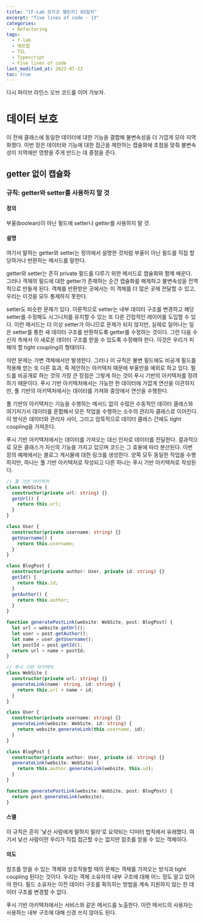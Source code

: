 ```yaml
---
title: "[F-Lab 모각코 챌린지] 65일차"
excerpt: "five lines of code - 13"
categories:
  - Refactoring
tags:
  - f-lab
  - 에프랩
  - TIL
  - Typescript
  - Five lines of code
last_modified_at: 2023-07-23
toc: true
---
```


다시 파이브 라인스 오브 코드를 이어 가보자.

# 데이터 보호

이 전에 클래스에 동일한 데이터에 대한 기능을 결합해 불변속성을 더 가깝게 모아 지역화했다. 이번 장은 데이터와 기능에 대한 접근을 제한하는 캡슐화에 초점을 맞춰 불변속성이 지역에만 영향을 주게 만드는 데 중점을 준다.

## getter 없이 캡슐화

### 규칙: getter와 setter를 사용하지 말 것

#### 정의

부울(boolean)이 아닌 필드에 setter나 getter를 사용하지 말 것.

#### 설명

여기서 말하는 getter와 setter는 정의에서 설명한 것처럼 부울이 아닌 필드를 직접 할당하거나 반환하는 메서드를 말한다.

getter와 setter는 흔히 private 필드를 다루기 위한 메서드로 캡슐화와 함께 배운다. 그러나 객체의 필드에 대한 getter가 존재하는 순간 캡슐화를 해제하고 불변속성을 전역적으로 만들게 된다. 객체를 반환받은 곳에서는 이 객체를 더 많은 곳에 전달할 수 있고, 우리는 이것을 모두 통제하지 못한다.

setter도 비슷한 문제가 있다. 이론적으로 setter는 내부 데이터 구조를 변경하고 해당 setter를 수정해도 시그니처를 유지할 수 있는 또 다른 간접적인 레이어를 도입할 수 있다. 이런 메서드는 더 이상 setter가 아니므로 문제가 되지 않지만, 실제로 일어나는 일은 setter를 통한 새 데이터 구조를 반환하도록 getter를 수정하는 것이다. 그런 다음 수신자 측에서 이 새로운 데이터 구조를 받을 수 있도록 수정해야 한다. 이것은 우리가 피해야 할 tight coupling의 형태이다.

이런 문제는 가변 객체에서만 발생한다. 그러나 이 규칙은 불변 필드에도 비공개 필드를 적용해 얻는 또 다른 효과, 즉 제안하는 아키텍처 때문에 부울만을 예외로 하고 있다. 필드를 비공개로 하는 것의 가장 큰 장점은 그렇게 하는 것이 푸시 기반의 아키텍처를 장려하기 때문이다. 푸시 기반 아키텍처에서는 가능한 한 데이터에 가깝게 연산을 이관하지만, 풀 기반의 아키텍처에서는 데이터를 가져와 중앙에서 연산을 수행한다.

풀 기반의 아키텍처는 기능을 수행하는 메서드 없이 수많은 수동적인 데이터 클래스와 여기저기서 데이터를 혼합해서 모든 작업을 수행하는 소수의 관리자 클래스로 이어진다. 이 방식은 데이터와 관리자 사이, 그리고 암묵적으로 데이터 클래스 간에도 tight coupling을 가져온다.

푸시 기반 아키텍처에서는 데이터를 가져오는 대신 인자로 데이터를 전달한다. 결과적으로 모든 클래스가 자신의 기능을 가지고 있으며 코드는 그 효용에 따라 분산된다. 이번 장의 예제에서는 블로그 게시물에 대한 링크를 생성한다. 양쪽 모두 동일한 작업을 수행하지만, 하나는 풀 기반 아키텍처로 작성되고 다른 하나는 푸시 기반 아키텍처로 작성된다.

```typescript
// 풀 기반 아키텍처
class WebSite {
  constructor(private url: string) {}
  getUrl() {
    return this.url;
  }
}

class User {
  constructor(private username: string) {}
  getUsername() {
    return this.username;
  }
}

class BlogPost {
  constructor(private author: User, private id: string) {}
  getId() {
    return this.id;
  }
  getAuthor() {
    return this.author;
  }
}

function generatePostLink(website: WebSite, post: BlogPost) {
  let url = website.getUrl();
  let user = post.getAuthor();
  let name = user.getUsername();
  let postId = post.getId();
  return url + name + postId;
}
```

```typescript
// 푸시 기반 아키텍처
class WebSite {
  constructor(private url: string) {}
  generateLink(name: string, id: string) {
    return this.url + name + id;
  }
}

class User {
  constructor(private username: string) {}
  generateLink(website: WebSite, id: string) {
    return website.generateLink(this.username, id);
  }
}

class BlogPost {
  constructor(private author: User, private id: string) {}
  generateLink(website: WebSite) {
    return this.author.generateLink(website, this.id);
  }
}

function generatePostLink(website: WebSite, post: BlogPost) {
  return post.generateLink(website);
}
```

#### 스멜

이 규칙은 흔히 '낯선 사람에게 말하지 말라'로 요약되는 디미터 법칙에서 유래했다. 여기서 낯선 사람이란 우리가 직접 접근할 수는 없지만 참조를 얻을 수 있는 객체이다.

#### 의도

참조를 얻을 수 있는 객체와 상호작용할 때의 문제는 객체를 가져오는 방식과 tight coupling 된다는 것이다. 우리는 객체 소유자의 내부 구조에 대해 어느 정도 알고 있어야 한다. 필드 소유자는 이전 데이터 구조를 획득하는 방법을 계속 지원하지 않는 한 데이터 구조를 변경할 수 없다.

푸시 기반 아키텍처에서는 서비스와 같은 메서드를 노출한다. 이런 메서드의 사용자는 사용하는 내부 구조에 대해 신경 쓰지 않아도 된다.

